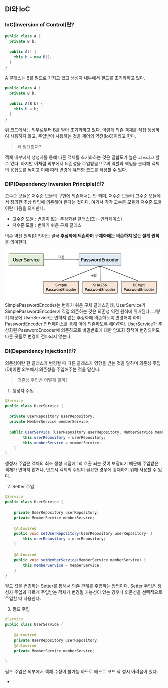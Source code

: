 ## DI와 IoC

### IoC(Inversion of Control)란?

```java
public class A {
  private B b;

  public A() {
    this.b = new B();
  }
}
```

A 클래스는 B를 필드로 가지고 있고 생성자 내부에서 필드를 초기화하고 있다. 

```java
public class A {
  private B b;

  public A(B b) {
    this.b = b;
  }
}
```
위 코드에서는 외부로부터 B를 받아 초기화하고 있다. 이렇게 의존 객체를 직접 생성하여 사용하지 않고, 주입받아 사용하는 것을 제어의 역전(IoC)이라고 한다.

> 왜 필요할까?

객체 내부에서 생성자를 통해 다른 객체를 초기화하는 것은 결합도가 높은 코드라고 할 수 있다. 하지만 이처럼 외부에서 의존성을 주입받음으로써 역할과 책임을 분리해 객체의 응집도를 높이고 이에 따라 변경에 유연한 코드를 작성할 수 있다.

### DIP(Dependency Inversion Principle)란?

고수준 모듈은 저수준 모듈의 구현에 의존해서는 안 되며, 저수준 모듈이 고수준 모듈에서 정의한 추상 타입에 의존해야 한다는 것이다. 여기서 각각 고수준 모듈과 저수준 모듈이란 다음을 의미한다.

- 고수준 모듈 : 변경이 없는 추상화된 클래스(또는 인터페이스)
- 저수준 모듈 : 변하기 쉬운 구체 클래스

의존 역전 원칙(DIP)이란 결국 **추상화에 의존하며 구체화에는 의존하지 않는 설계 원칙**을 의미한다.

![img](https://github.com/dilmah0203/TIL/blob/main/Image/DIP.png)

SimplePasswordEncoder는 변하기 쉬운 구체 클래스인데, UserService가 SimplePasswordEncoder에 직접 의존하는 것은 의존성 역전 원칙에 위배된다. 그렇기 때문에 UserService는 변하지 않는 추상화에 의존하도록 변경해야 하며 PasswordEncoder 인터페이스를 통해 이에 의존하도록 해야한다. UserService가 추상화된 PasswordEncoder에 의존하므로 비밀번호에 대한 암호화 정책이 변경되어도 다른 곳들로 변경이 전파되지 않는다.

### DI(Dependency Injection)란?

의존성이란 한 클래스가 변경될 때 다른 클래스가 영향을 받는 것을 말하며 의존성 주입(DI)이란 외부에서 의존성을 주입해주는 것을 말한다.

> 의존성 주입은 어떻게 할까?

1. 생성자 주입

```java
@Service
public class UserService {

  private UserRepository userRepository;
  private MemberService memberService;

  public UserService (UserRepository userRepository, MemberService memberService) {
        this.userRepository = userRepository;
        this.memberService = memberService;
    }
}
```

생성자 주입은 객체의 최초 생성 시점에 1회 호출 되는 것이 보장되기 때문에 주입받은 객체가 변하지 않거나, 반드시 객체의 주입이 필요한 경우에 강제하기 위해 사용할 수 있다. 

2. Setter 주입

```java
@Service
public class UserService {

    private UserRepository userRepository;
    private MemberService memberService;

    @Autowired
    public void setUserRepository(UserRepository userRepository) {
        this.userRepository = userRepository;
    }

    @Autowired
    public void setMemberService(MemberService memberService) {
        this.memberService = memberService;
    }
}
```
필드 값을 변경하는 Setter를 통해서 의존 관계를 주입하는 방법이다. Setter 주입은 생성자 주입과 다르게 주입받는 객체가 변경될 가능성이 있는 경우나 의존성을 선택적으로 주입할 때 사용한다.

3. 필드 주입

```java
@Service
public class UserService {

    @Autowired
    private UserRepository userRepository;
    @Autowired
    private MemberService memberService;

}
```

필드 주입은 외부에서 객체 수정이 불가능 하므로 테스트 코드 작 성시 어려움이 있다.



- 

